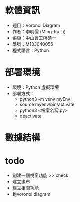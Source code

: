 # 軟體資訊
* 題目：Voronoi Diagram
* 作者：李明儒 (Ming-Ru Li)
* 系級：中山資工所碩一
* 學號：M133040055
* 程式語言：Python

# 部署環境
* 環境：Python 虛擬環境
* 部署方式：
  * python3 -m venv myEnv
  * source myenv/bin/activate  
  * python3 <檔案名稱.py>
  * deactivate
  
# 數據結構


# todo
* 創建一個視窗功能 >> check
* 建立畫布
* 建立相關功能
* 跑voronoi diagram
